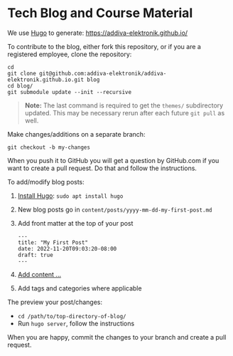 Tech Blog and Course Material
=============================

We use [Hugo](https://gohugo.io) to generate: <https://addiva-elektronik.github.io/>

To contribute to the blog, either fork this repository, or if you are a
registered employee, clone the repository:

    cd
    git clone git@github.com:addiva-elektronik/addiva-elektronik.github.io.git blog
    cd blog/
    git submodule update --init --recursive

> **Note:** The last command is required to get the `themes/` subdirectory
> updated.  This may be necessary rerun after each future `git pull` as well.

Make changes/additions on a separate branch:

    git checkout -b my-changes

When you push it to GitHub you will get a question by GitHub.com if you
want to create a pull request.  Do that and follow the instructions.

To add/modify blog posts:

 1. [Install Hugo](https://gohugo.io/installation/): `sudo apt install hugo`
 2. New blog posts go in `content/posts/yyyy-mm-dd-my-first-post.md`
 3. Add front matter at the top of your post
 
        ---
        title: "My First Post"
        date: 2022-11-20T09:03:20-08:00
        draft: true
        ---

 4. [Add content ...](https://gohugo.io/getting-started/quick-start/#add-content)
 5. Add tags and categories where applicable
 
The preview your post/changes:

 - `cd /path/to/top-directory-of-blog/`
 - Run `hugo server`, follow the instructions

When you are happy, commit the changes to your branch and create a pull request.
